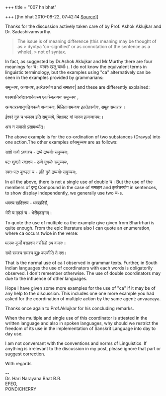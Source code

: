 +++
title = "007 hn bhat"

+++
[[hn bhat	2010-08-22, 07:42:14 [Source](https://groups.google.com/g/bvparishat/c/MjqmIHzdjVk)]]



Thanks for the discussion actively taken care of by Prof. Ashok Aklujkar and Dr. Sadashivamvurthy.

  

> The issue is of meaning difference (this meaning may be thought of as > dyotya 'co-signified' or as connotation of the sentence as a whole), > not of syntax.

>   

  

In fact, as suggested by Dr.Ashok Aklujkar and Mr.Murthy there are four meanings for च : चत्वरः खलु चार्थाः।. I do not know the equivalent terms in linguistic terminology, but the examples using "ca" alternatively can be seen in the examples provided by grammarians:

  

समुच्चयः, अन्वाचयः, इतरेतरयोग and समाहारः\| and these are differently explained:

  

परस्परनिरपेक्षस्यानेकस्य एकस्मिन्नन्वयः समुच्चयः ,

अन्यतरस्यानुषङ्गिकत्वे अन्वाचयः, मिलितानामन्वयः इततेतरयोगः, समूहः समाहारः।

  

ईश्वरं गुरुं च भजस्व इति समुच्चये, भिक्षामट गां चानय इत्यन्वाचय:।

अत्र न समासो ऽसामर्थ्यात्।

  

The above example is for the co-ordination of two substances (Dravya) into one action.The other examples ofसमुच्चयः are as follows:

  

राज्ञो गावो ऽ‍श्वाश्च - द्रव्ये द्रव्ययोः समुच्चयः,

पटः शुक्लो रक्तश्च - द्रव्ये गुणयोः समुच्चयः,

रक्तः पटः कुण्डलं च - इति गुणे द्रव्ययोः समुच्चयः,

  

In all the above, there is not a single use of double च। But the use of the members of द्वन्द्व Compound in the case of समाहार and इतरेतरयोग in sentences, to show display independently, we generally use two च-s.

  

धवश्च खदिरश्च - धवखदिरौ,

भेरी च मृदङं च - भेरीमृदङ्गम्।

  

To quote the use of multiple ca the example give given from Bhartrhari is quite enough. From the epic literature also I can quote an enumeration, where ca occurs twice in the verse:

  

मत्स्यः कूर्मो वराहश्च नरसिंहो ऽथ वामनः।

रामो रामश्च रामश्च बुद्धः कल्कीति ते दश।

  

That is the normal use of ca I observed in grammar texts. Further, in South Indian languages the use of coordinators with each words is obligatorily observed. I don't remember otherwise. The use of double coordinators may due to the influence of other languages.

  

Hope I have given some more examples for the use of "ca" if it may be of any help to the discussion. This includes one one more example you had asked for the coordination of multiple action by the same agent: anvaacaya.

  

Thanks once again to Prof.Aklujkar for his concluding remarks. 

When the multiple and single use of this coordinator is attested in the written language and also in spoken languages, why should we restrict the freedom of its use in the implementation of Sanskrit Language into day to day use.

  

I am not conversant with the conventions and norms of Linguistics. If anything is irrelevant to the discussion in my post, please ignore that part or suggest correction.

  

With regards

  

--  
Dr. Hari Narayana Bhat B.R.  
EFEO,  
PONDICHERRY  

